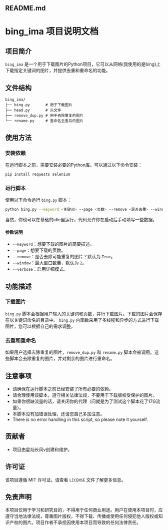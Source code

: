 ## README.md

# bing_ima 项目说明文档

## 项目简介

`bing_ima` 是一个用于下载图片的Python项目，它可以从网络(我使用的是bing)上下载指定关键词的图片，并提供去重和重命名的功能。

## 文件结构

```
bing_ima/
├── bing.py       # 用于下载图片
├── head.py       # 头文件
├── remove_dup.py # 用于去除重复的图片
└── rename.py     # 重命名去重后的图片
```

## 使用方法

### 安装依赖

在运行脚本之前，需要安装必要的Python库。可以通过以下命令安装：

```bash
pip install requests selenium
```

### 运行脚本

使用以下命令运行 `bing.py` 脚本：

```bash
python bing.py --keyword <关键词> --page <页数> --remove <是否去重> --window <窗口数量> --verbose
```

当然，你也可以在基础的idle里运行，代码允许你在启动后手动填写一些数据。

#### 参数说明

- `--keyword`：想要下载的图片的简要描述。
- `--page`：想要下载的页数。
- `--remove`：是否去除可能重复的图片？默认为 `True`。
- `--window`：最大窗口数量，默认为 `2`。
- `--verbose`：启用详细模式。

## 功能描述

### 下载图片

`bing.py` 脚本会根据用户输入的关键词和页数，并行下载图片。下载的图片会保存在以关键词命名的目录中。
`bing.py` 内函数采用了多线程和异步的方式进行下载图片，您可以根据自己的需求调整。

### 去重和重命名

如果用户选择去除重复的图片，`remove_dup.py` 和 `rename.py` 脚本会被调用。这些脚本会去除重复的图片，并对剩余的图片进行重命名。

## 注意事项

- 请确保在运行脚本之前已经安装了所有必要的依赖。
- 请合理使用该脚本，遵守相关法律法规，不要用于下载版权受保护的图片。
- 如果你很缺流量的话，请关闭你的代理（问就是为了测试这个脚本花了17G流量）。
- 本脚本没有加错误处理，还请您自己多加注意。
- There is no error handling in this script, so please note it yourself.

## 贡献者

- 项目由星灿长风v创建和维护。

## 许可证

该项目遵循 MIT 许可证。请查看 `LICENSE` 文件了解更多信息。

## 免责声明

本项目仅用于学习和研究目的，不得用于任何商业用途。用户在使用本项目时，应遵守当地法律法规，尊重图片版权，不得下载、传播或使用任何侵犯他人版权或知识产权的图片。项目作者不承担因使用本项目而导致的任何法律责任。

